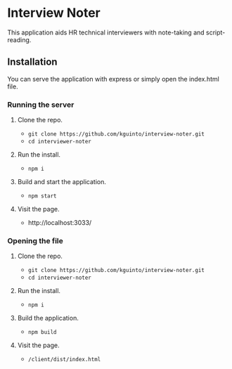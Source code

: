 # Interview Noter

This application aids HR technical interviewers with note-taking and script-reading.

## Installation

You can serve the application with express or simply open the index.html file.

### Running the server

1. Clone the repo.
    * `git clone https://github.com/kguinto/interview-noter.git`
    * `cd interviewer-noter`

2. Run the install.
    * `npm i`

3. Build and start the application.
    * `npm start`

4. Visit the page.
    * http://localhost:3033/

### Opening the file
1. Clone the repo.
    * `git clone https://github.com/kguinto/interview-noter.git`
    * `cd interviewer-noter`

2. Run the install.
    * `npm i`

3. Build the application.
    * `npm build`

4. Visit the page.
    * `/client/dist/index.html`
